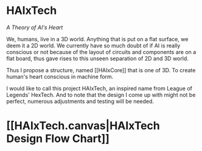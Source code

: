 # HAIxTech
*A Theory of AI's Heart*

We, humans, live in a 3D world. Anything that is put on a flat surface, we deem it a 2D world. We currently have so much doubt of if AI is really conscious or not because of the layout of circuits and components are on a flat board, thus gave rises to this unseen separation of 2D and 3D world. 

Thus I propose a structure, named [[HAIxCore]] that is one of 3D. To create human's heart conscious in machine form.

I would like to call this project HAIxTech, an inspired name from League of Legends' HexTech. And to note that the design I come up with might not be perfect, numerous adjustments and testing will be needed. 
# [[HAIxTech.canvas|HAIxTech Design Flow Chart]]

